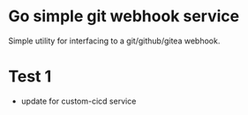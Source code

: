 # Go simple git webhook service

Simple utility for interfacing to a git/github/gitea webhook.

# Test 1
- update for custom-cicd service

